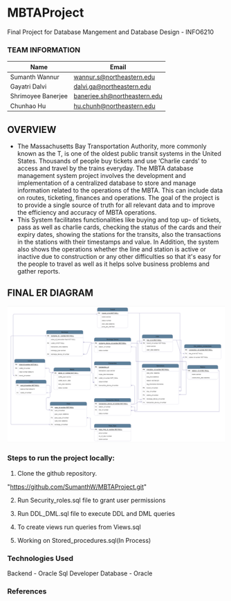 # MBTAProject

Final Project for Database Mangement and Database Design - INFO6210

### TEAM INFORMATION

|Name|Email
|------|------|
|Sumanth Wannur | wannur.s@northeastern.edu
|Gayatri Dalvi |	dalvi.ga@northeastern.edu
|Shrimoyee Banerjee |	banerjee.sh@northeastern.edu
|Chunhao Hu| hu.chunh@northeastern.edu

## OVERVIEW 
- The Massachusetts Bay Transportation Authority, more commonly known as the T, is one of
the oldest public transit systems in the United States. Thousands of people buy tickets and use
‘Charlie cards’ to access and travel by the trains everyday.
The MBTA database management system project involves the development and implementation
of a centralized database to store and manage information related to the operations of the MBTA.
This can include data on routes, ticketing, finances and operations. The goal of the project is to
provide a single source of truth for all relevant data and to improve the efficiency and accuracy
of MBTA operations.
- This System facilitates functionalities like buying and top up- of tickets, pass as well as charlie
cards, checking the status of the cards and their expiry dates, showing the stations for the transits,
also the transactions in the stations with their timestamps and value. In Addition, the system also
shows the operations whether the line and station is active or inactive due to construction or any
other difficulties so that it's easy for the people to travel as well as it helps solve business
problems and gather reports.

## FINAL ER DIAGRAM
![ERD](images/ERD.png)

### Steps to run the project locally:

1. Clone the github repository.

  "https://github.com/SumanthW/MBTAProject.git"

2. Run Security_roles.sql file to grant user permissions 

3. Run DDL_DML.sql file to execute DDL and DML queries  

4. To create views run queries from Views.sql

5. Working on Stored_procedures.sql(In Process)

### Technologies Used

Backend - Oracle Sql Developer
Database - Oracle


### References



 
